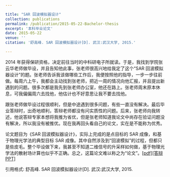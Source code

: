 ```yaml
---

title: "SAR 回波模拟器设计"
collection: publications
permalink: /publication/2015-05-22-Bachelor-thesis
excerpt: '本科毕业论文'
date: 2015-05-22
venue: ''
citation: '舒高峰. SAR 回波模拟器设计[D]. 武汉:武汉大学, 2015.'

---
```


2014 年获得保研资格，决定前往当时的中科研电子所就读。于是，我找到学院张云华老师做毕设，并且告知他此事，张老师很高兴地给我定了这个“SAR 回波模拟器设计”的题。张老师告诉我该做哪些工作后，我便按照他的指导，一步一步往前做。每周六上午，我都会主动找到张老师，把近一周的情况向他汇报，并且提出新遇到的问题。很多次都是我先到张老师办公室，他还在路上。张老师周末原本休息，可我偏偏周六去找他，他估计也不好意思让我不要去找他。

跟张老师做毕设过程很顺利，但是中途遇到很多问题，有些一直没有解决。最后毕业答辩时，出奇地顺利，答辩老师都没有问实质性的问题。后来，张老师向我转述，他说答辩专家本想将我推为省优，但是张老师知道我论文中尚存在验证问题没有解决，所以我没有被推优。现在我再回头看自己的论文，实在是不能称为优秀。

论文题目为《SAR 回波模拟器设计》，实际上完成的是点目标的 SAR 成像，和基于物理光学法的典型目标 SAR 成像。其中自然涉及到“回波模拟”的过程，但都只是些皮毛。整个毕设做下来，我甚至不知道二维信号的升采样如何做，基于物理光学法的散射场计算也似乎不正确。总之，这篇论文难以称之为“论文”。[\[pdf\]](http://GaofengShu.github.io/files/2015-05-22-SAR回波模拟器设计-本科毕业论文.pdf)[[答辩PPT]](http://GaofengShu.github.io/files/2015-05-22-本科毕业答辩ppt.pdf)

引用格式: 舒高峰. SAR 回波模拟器设计[D]. 武汉:武汉大学, 2015.